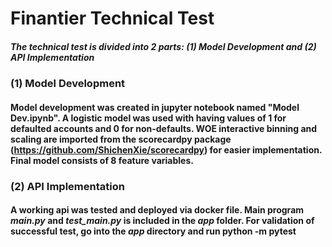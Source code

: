 # Finantier Technical Test
##### The technical test is divided into 2 parts: (1) Model Development and (2) API Implementation

### (1) Model Development
#### Model development was created in jupyter notebook named "Model Dev.ipynb". A logistic model was used with having values of 1 for defaulted accounts and 0 for non-defaults. WOE interactive binning and scaling are imported from the scorecardpy package (<https://github.com/ShichenXie/scorecardpy>) for easier implementation. Final model consists of 8 feature variables.

### (2) API Implementation
#### A working api was tested and deployed via docker file. Main program *main.py* and *test_main.py* is included in the *app* folder. For validation of successful test, go into the *app* directory and run **python -m pytest**


